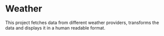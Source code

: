 # Weather

This project fetches data from different weather providers, transforms the data and displays it
in a human readable format.
